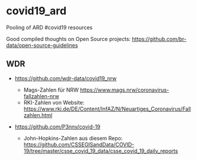 # covid19_ard
Pooling of ARD #covid19 resources

Good compiled thoughts on Open Source projects:
https://github.com/br-data/open-source-guidelines


## WDR 

- https://github.com/wdr-data/covid19_nrw
  - Mags-Zahlen für NRW https://www.mags.nrw/coronavirus-fallzahlen-nrw
  - RKI-Zahlen von Website: https://www.rki.de/DE/Content/InfAZ/N/Neuartiges_Coronavirus/Fallzahlen.html

- https://github.com/P3nny/covid-19
  - John-Hopkins-Zahlen aus diesem Repo: https://github.com/CSSEGISandData/COVID-19/tree/master/csse_covid_19_data/csse_covid_19_daily_reports
 
 
  
